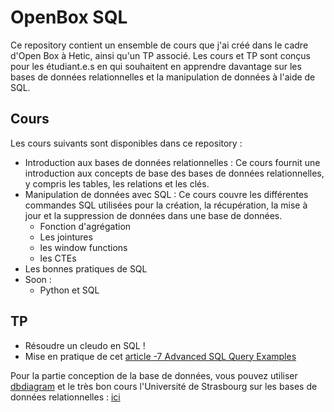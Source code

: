 # OpenBox SQL
Ce repository contient un ensemble de cours que j'ai créé dans le cadre d'Open Box à Hetic, ainsi qu'un TP associé. Les cours et TP sont conçus pour les étudiant.e.s en  qui souhaitent en apprendre davantage sur les bases de données relationnelles et la manipulation de données à l'aide de SQL.

## Cours

Les cours suivants sont disponibles dans ce repository :

* Introduction aux bases de données relationnelles : Ce cours fournit une introduction aux concepts de base des bases de données relationnelles, y compris les tables, les relations et les clés.
* Manipulation de données avec SQL : Ce cours couvre les différentes commandes SQL utilisées pour la création, la récupération, la mise à jour et la suppression de données dans une base de données.
  * Fonction d'agrégation 
  * Les jointures
  * les window functions
  * les CTEs
* Les bonnes pratiques de SQL
* Soon : 
  * Python et SQL
 
## TP
* Résoudre un cleudo en SQL ! 
* Mise en pratique de cet [article -7 Advanced SQL Query Examples](https://medium.com/@cihan.evren/7-advanced-sql-query-examples-828a60eb450c)

Pour la partie conception de la base de données, vous pouvez utiliser [dbdiagram](https://dbdiagram.io/home) et le très bon cours l'Université de Strasbourg sur les bases de données relationnelles : [ici](https://colibri.unistra.fr/fr/course/list/concevoir-une-base-de-donnees)

